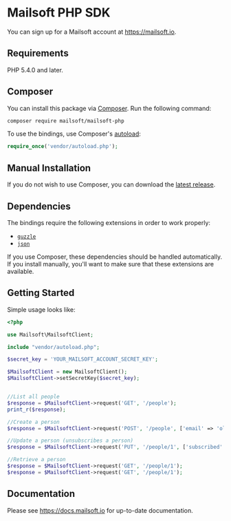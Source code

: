 # Mailsoft PHP SDK

You can sign up for a Mailsoft account at https://mailsoft.io.

## Requirements

PHP 5.4.0 and later.

## Composer

You can install this package via [Composer](http://getcomposer.org/). Run the following command:

```bash
composer require mailsoft/mailsoft-php
```

To use the bindings, use Composer's [autoload](https://getcomposer.org/doc/01-basic-usage.md#autoloading):

```php
require_once('vendor/autoload.php');
```

## Manual Installation

If you do not wish to use Composer, you can download the [latest release](https://github.com/mailsoft/mailsoft-php/releases).

## Dependencies

The bindings require the following extensions in order to work properly:

- [`guzzle`](https://github.com/guzzle/guzzle)
- [`json`](https://secure.php.net/manual/en/book.json.php)

If you use Composer, these dependencies should be handled automatically. If you install manually, you'll want to make sure that these extensions are available.

## Getting Started

Simple usage looks like:

```php
<?php

use Mailsoft\MailsoftClient;

include "vendor/autoload.php";

$secret_key = 'YOUR_MAILSOFT_ACCOUNT_SECRET_KEY';

$MailsoftClient = new MailsoftClient();
$MailsoftClient->setSecretKey($secret_key);


//List all people
$response = $MailsoftClient->request('GET', '/people');
print_r($response);

//Create a person
$response = $MailsoftClient->request('POST', '/people', ['email' => 'old@mailsoft.io']);

//Update a person (unsubscribes a person)
$response = $MailsoftClient->request('PUT', '/people/1', ['subscribed' => false]);

//Retrieve a person
$response = $MailsoftClient->request('GET', '/people/1');
$response = $MailsoftClient->request('GET', '/people/1');
```

## Documentation

Please see https://docs.mailsoft.io for up-to-date documentation.